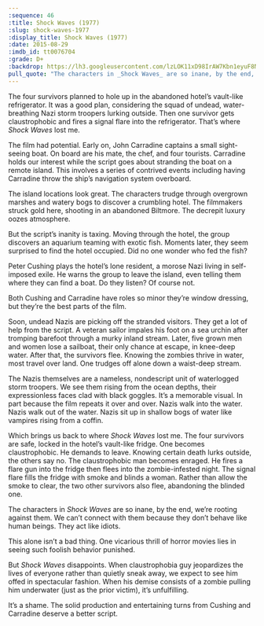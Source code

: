 ```yaml
---
:sequence: 46
:title: Shock Waves (1977)
:slug: shock-waves-1977
:display_title: Shock Waves (1977)
:date: 2015-08-29
:imdb_id: tt0076704
:grade: D+
:backdrop: https://lh3.googleusercontent.com/lzLOK11xD98IrAW7Kbn1eyuF8NFIwU6__3tRUlCA9F8=w1000-rj
pull_quote: "The characters in _Shock Waves_ are so inane, by the end, we’re rooting against them."
---
```

The four survivors planned to hole up in the abandoned hotel’s vault-like refrigerator. It was a good plan, considering the squad of undead, water-breathing Nazi storm troopers lurking outside. Then one survivor gets claustrophobic and fires a signal flare into the refrigerator. That’s where _Shock Waves_ lost me. 

The film had potential. Early on, John Carradine captains a small sight-seeing boat. On board are his mate, the chef, and four tourists. Carradine holds our interest while the script goes about stranding the boat on a remote island. This involves a series of contrived events including having Carradine throw the ship’s navigation system overboard.

The island locations look great. The characters trudge through overgrown marshes and watery bogs to discover a crumbling hotel. The filmmakers struck gold here, shooting in an abandoned Biltmore. The decrepit luxury oozes atmosphere. 

But the script’s inanity is taxing. Moving through the hotel, the group discovers an aquarium teaming with exotic fish. Moments later, they seem surprised to find the hotel occupied. Did no one wonder who fed the fish? 

Peter Cushing plays the hotel’s lone resident, a morose Nazi living in self-imposed exile. He warns the group to leave the island, even telling them where they can find a boat. Do they listen? Of course not. 

Both Cushing and Carradine have roles so minor they’re window dressing, but they’re the best parts of the film.

Soon, undead Nazis are picking off the stranded visitors. They get a lot of help from the script. A veteran sailor impales his foot on a sea urchin after tromping barefoot through a murky inland stream. Later, five grown men and women lose a sailboat, their only chance at escape, in knee-deep water. After that, the survivors flee. Knowing the zombies thrive in water, most travel over land. One trudges off alone down a waist-deep stream.

The Nazis themselves are a nameless, nondescript unit of waterlogged storm troopers. We see them rising from the ocean depths, their expressionless faces clad with black goggles. It’s a memorable visual. In part because the film repeats it over and over. Nazis walk into the water. Nazis walk out of the water. Nazis sit up in shallow bogs of water like vampires rising from a coffin.

Which brings us back to where _Shock Waves_ lost me. The four survivors are safe, locked in the hotel’s vault-like fridge. One becomes claustrophobic. He demands to leave. Knowing certain death lurks outside, the others say no. The claustrophobic man becomes enraged. He fires a flare gun into the fridge then flees into the zombie-infested night. The signal flare fills the fridge with smoke and blinds a woman. Rather than allow the smoke to clear, the two other survivors also flee, abandoning the blinded one.

The characters in _Shock Waves_ are so inane, by the end, we’re rooting against them. We can’t connect with them because they don’t behave like human beings. They act like idiots.

This alone isn’t a bad thing. One vicarious thrill of horror movies lies in seeing such foolish behavior punished. 

But _Shock Waves_ disappoints. When claustrophobia guy jeopardizes the lives of everyone rather than quietly sneak away, we expect to see him offed in spectacular fashion. When his demise consists of a zombie pulling him underwater (just as the prior victim), it’s unfulfilling.

It’s a shame. The solid production and entertaining turns from Cushing and Carradine deserve a better script.